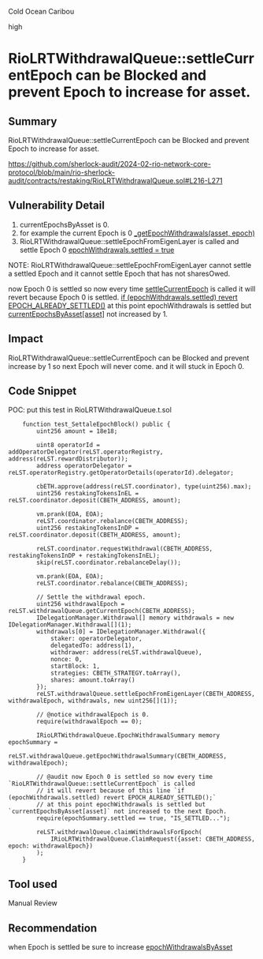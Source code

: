Cold Ocean Caribou

high

# RioLRTWithdrawalQueue::settleCurrentEpoch can be Blocked and prevent Epoch to increase for asset.

## Summary
RioLRTWithdrawalQueue::settleCurrentEpoch can be Blocked and prevent Epoch to increase for asset.

https://github.com/sherlock-audit/2024-02-rio-network-core-protocol/blob/main/rio-sherlock-audit/contracts/restaking/RioLRTWithdrawalQueue.sol#L216-L271

## Vulnerability Detail

1) currentEpochsByAsset is 0.
2) for example the current Epoch is 0  [_getEpochWithdrawals(asset, epoch)](https://github.com/sherlock-audit/2024-02-rio-network-core-protocol/blob/main/rio-sherlock-audit/contracts/restaking/RioLRTWithdrawalQueue.sol#L222)
3) RioLRTWithdrawalQueue::settleEpochFromEigenLayer is called and settle Epoch 0 [epochWithdrawals.settled = true](https://github.com/sherlock-audit/2024-02-rio-network-core-protocol/blob/main/rio-sherlock-audit/contracts/restaking/RioLRTWithdrawalQueue.sol#L230)

NOTE: RioLRTWithdrawalQueue::settleEpochFromEigenLayer cannot settle a settled Epoch and it cannot settle Epoch 
that has not sharesOwed.

now Epoch 0 is settled so now every time [settleCurrentEpoch](https://github.com/sherlock-audit/2024-02-rio-network-core-protocol/blob/main/rio-sherlock-audit/contracts/restaking/RioLRTWithdrawalQueue.sol#L151-L169) is called
it will revert because Epoch 0 is settled. [if (epochWithdrawals.settled) revert EPOCH_ALREADY_SETTLED()](https://github.com/sherlock-audit/2024-02-rio-network-core-protocol/blob/main/rio-sherlock-audit/contracts/restaking/RioLRTWithdrawalQueue.sol#L159)
at this point epochWithdrawals is settled but [currentEpochsByAsset[asset]](https://github.com/sherlock-audit/2024-02-rio-network-core-protocol/blob/main/rio-sherlock-audit/contracts/restaking/RioLRTWithdrawalQueue.sol#L166) not increased by 1.

## Impact
RioLRTWithdrawalQueue::settleCurrentEpoch can be Blocked and prevent increase by 1 so next Epoch will never come.
and it will stuck in Epoch 0.

## Code Snippet

POC: put this test in RioLRTWithdrawalQueue.t.sol

```solidity
    function test_SettaleEpochBlock() public {
        uint256 amount = 18e18;

        uint8 operatorId = addOperatorDelegator(reLST.operatorRegistry, address(reLST.rewardDistributor));
        address operatorDelegator = reLST.operatorRegistry.getOperatorDetails(operatorId).delegator;

        cbETH.approve(address(reLST.coordinator), type(uint256).max);
        uint256 restakingTokensInEL = reLST.coordinator.deposit(CBETH_ADDRESS, amount);

        vm.prank(EOA, EOA);
        reLST.coordinator.rebalance(CBETH_ADDRESS);
        uint256 restakingTokensInDP = reLST.coordinator.deposit(CBETH_ADDRESS, amount);

        reLST.coordinator.requestWithdrawal(CBETH_ADDRESS, restakingTokensInDP + restakingTokensInEL);
        skip(reLST.coordinator.rebalanceDelay());

        vm.prank(EOA, EOA);
        reLST.coordinator.rebalance(CBETH_ADDRESS);

        // Settle the withdrawal epoch.
        uint256 withdrawalEpoch = reLST.withdrawalQueue.getCurrentEpoch(CBETH_ADDRESS);
        IDelegationManager.Withdrawal[] memory withdrawals = new IDelegationManager.Withdrawal[](1);
        withdrawals[0] = IDelegationManager.Withdrawal({
            staker: operatorDelegator,
            delegatedTo: address(1),
            withdrawer: address(reLST.withdrawalQueue),
            nonce: 0,
            startBlock: 1,
            strategies: CBETH_STRATEGY.toArray(),
            shares: amount.toArray()
        });
        reLST.withdrawalQueue.settleEpochFromEigenLayer(CBETH_ADDRESS, withdrawalEpoch, withdrawals, new uint256[](1));

        // @notice withdrawalEpoch is 0. 
        require(withdrawalEpoch == 0);

        IRioLRTWithdrawalQueue.EpochWithdrawalSummary memory epochSummary =
            reLST.withdrawalQueue.getEpochWithdrawalSummary(CBETH_ADDRESS, withdrawalEpoch);

        // @audit now Epoch 0 is settled so now every time `RioLRTWithdrawalQueue::settleCurrentEpoch` is called
        // it will revert because of this line `if (epochWithdrawals.settled) revert EPOCH_ALREADY_SETTLED();`
        // at this point epochWithdrawals is settled but `currentEpochsByAsset[asset]` not increased to the next Epoch.
        require(epochSummary.settled == true, "IS_SETTLED...");

        reLST.withdrawalQueue.claimWithdrawalsForEpoch(
            IRioLRTWithdrawalQueue.ClaimRequest({asset: CBETH_ADDRESS, epoch: withdrawalEpoch})
        );
    }
```


## Tool used
Manual Review

## Recommendation

when Epoch is settled be sure to increase [epochWithdrawalsByAsset](https://github.com/sherlock-audit/2024-02-rio-network-core-protocol/blob/main/rio-sherlock-audit/contracts/restaking/RioLRTWithdrawalQueue.sol#L30)

